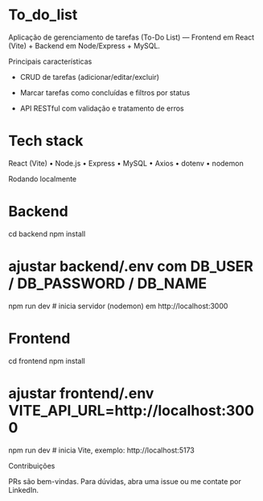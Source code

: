 # To_do_list

Aplicação de gerenciamento de tarefas (To-Do List) — Frontend em React (Vite) + Backend em Node/Express + MySQL.

Principais características

- CRUD de tarefas (adicionar/editar/excluir)

- Marcar tarefas como concluídas e filtros por status

- API RESTful com validação e tratamento de erros

# Tech stack

React (Vite) • Node.js • Express • MySQL • Axios • dotenv • nodemon

Rodando localmente

# Backend

cd backend
npm install

# ajustar backend/.env com DB_USER / DB_PASSWORD / DB_NAME

npm run dev # inicia servidor (nodemon) em http://localhost:3000

# Frontend

cd frontend
npm install

# ajustar frontend/.env VITE_API_URL=http://localhost:3000

npm run dev # inicia Vite, exemplo: http://localhost:5173

Contribuições

PRs são bem-vindas. Para dúvidas, abra uma issue ou me contate por LinkedIn.
